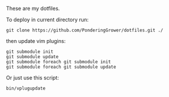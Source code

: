 These are my dotfiles.

To deploy in current directory run:

```
git clone https://github.com/PonderingGrower/dotfiles.git ./
```

then update vim plugins:

```
git submodule init
git submodule update
git submodule foreach git submodule init
git submodule foreach git submodule update
```
Or just use this script:
```
bin/vplugupdate
```
